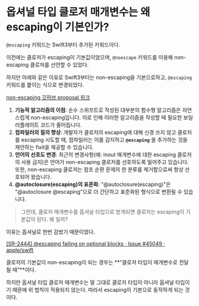 # 옵셔널 타입 클로저 매개변수는 왜 escaping이 기본인가?

`@escaping` 키워드는 Swift3부터 추가된 키워드이다.

이전에는 클로저가 escaping이 기본값이었으며, `@noescape` 키워드를 이용해 non-escaping 클로저를 선언할 수 있었다.

하지만 아래와 같은 이유로 Swift3부터는 non-escaping을 기본으로하고, `@escaping` 키워드를 붙이는 식으로 변경되었다.

[non-escaping 깃허브 proposal 링크](https://github.com/apple/swift-evolution/blob/main/proposals/0103-make-noescape-default.md)

1. **기능적 알고리즘의 이점**: 순수 스위프트로 작성된 대부분의 함수형 알고리즘은 자연스럽게 non-escaping입니다. 이로 인해 이러한 알고리즘을 작성할 때 필요한 보일러플레이트 코드가 줄어듭니다.
2. **컴파일러의 질의 향상**: 개발자가 클로저의 escaping에 대해 신경 쓰지 않고 클로저를 escaping 시도할 때, 컴파일러는 이를 감지하고 **`@escaping`** 을 추가하는 것을 제안하는 fixit을 제공할 수 있습니다.
3. **언어의 선호도 변경**: 최근의 변경사항(예: inout 매개변수에 대한 escaping 클로저의 사용 금지)은 언어가 non-escaping 클로저를 선호하도록 밀어주고 있습니다. 또한, non-escaping 클로저는 참조 순환 문제의 한 분류를 제거함으로써 항상 선호되어 왔습니다.
4. **@autoclosure(escaping)의 표준화**: "@autoclosure(escaping)"은 "@autoclosure @escaping”으로 더 간단하고 표준화된 형식으로 변환될 수 있습니다.

> 그런데, 클로저 매개변수를 옵셔널 타입으로 받게되면 클로저는 escaping이 기본값이 된다. 왜 일까?

이유는 옵셔널로 한번 감쌌기 때문이었다.

[[SR-2444] @escaping failing on optional blocks · Issue #45049 · apple/swift](https://github.com/apple/swift/issues/45049#comment-17861)

클로저의 기본값이 non-escaping이 되는 경우는 **“클로저 타입이 매개변수로 전달될 때”**이다.

하지만 옵셔널 타입 클로저 매개변수는 말 그대로 클로저 타입이 아니라 옵셔널 타입이기 때문에 위 법칙이 적용되지 않는다. 따라서 escaping이 기본으로 동작하게 되는 것이다.
